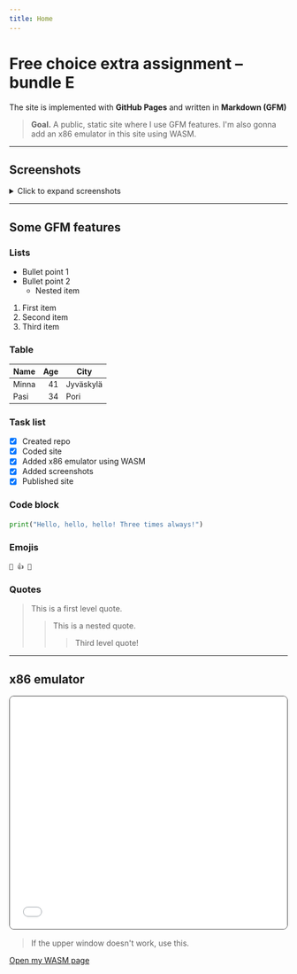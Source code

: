```yaml
---
title: Home
---
```


# Free choice extra assignment – bundle E

The site is implemented with **GitHub Pages** and written in **Markdown (GFM)**

> **Goal.** A public, static site where I use GFM features. I'm also gonna add an x86 emulator in this site using WASM.

---

## Screenshots

<details markdown="1">
  <summary>Click to expand screenshots</summary>

  ![Assignment](./images/assignment.png "Assignment")

  ![Repository created](./images/createdRepo.png "Repository created")

  ![Site coded](./images/codedSite.png "Site coded")

  ![WASM x86 emulator](./images/wasm_x86_emulator.png "WASM x86 emulator")

  ![WASM index.html x86 emulator](./images/wasm_indexHTML_x86_emulator.png "WASM index.html x86 emulator")

  ![Emulator window coded](./images/coded_emulatorWindow.png "Emulator window coded")

  ![Emulator window](./images/emulatorWindow.png "Emulator window")
</details>


---

## Some GFM features

### Lists
- Bullet point 1
- Bullet point 2
  - Nested item

1. First item
2. Second item
3. Third item

### Table

| Name   | Age | City      |
|--------|----:|-----------|
| Minna  |  41 | Jyväskylä |
| Pasi   |  34 | Pori      |

### Task list
- [x] Created repo
- [x] Coded site
- [x] Added x86 emulator using WASM
- [x] Added screenshots
- [x] Published site  

### Code block
```python
print("Hello, hello, hello! Three times always!")
```

### Emojis
```markdown
🎉 👍 🐧
```

### Quotes
> This is a first level quote.  
>> This is a nested quote.  
>>> Third level quote!

---

## x86 emulator

<!-- Small window for emulator (test) -->
<div class="v86-embed">
  <iframe
    src="./wasm/index.html"
    title="WASM x86 emulator (v86)"
    loading="lazy">
  </iframe>
</div>

<style>
  .v86-embed {
    max-width: 820px;
    height: 420px;
    border: 1px solid #444;
    border-radius: 8px;
    overflow: hidden;
    margin: 1rem 0;
  }
  .v86-embed iframe {
    width: 100%;
    height: 100%;
    border: 0;
  }
  @media (max-width: 740px) {
    .v86-embed { height: 320px; }
  }
</style>

> If the upper window doesn't work, use this.

[Open my WASM page](./wasm/index.html)
